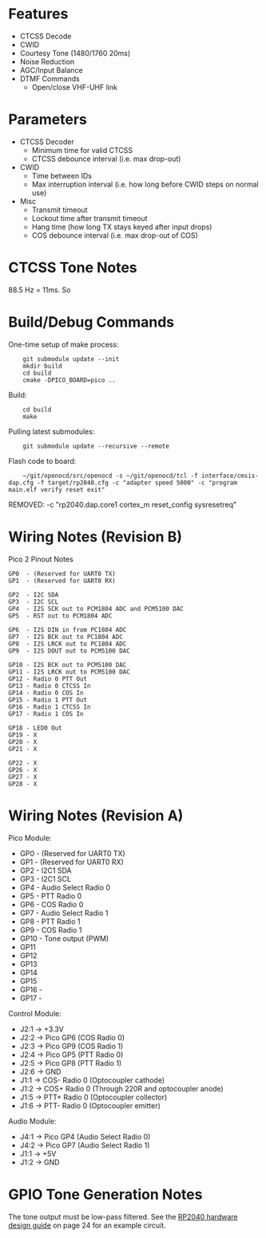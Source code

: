 Features
========

* CTCSS Decode
* CWID
* Courtesy Tone (1480/1760 20ms)
* Noise Reduction
* AGC/Input Balance
* DTMF Commands
   - Open/close VHF-UHF link

Parameters
==========

* CTCSS Decoder
   - Minimum time for valid CTCSS
   - CTCSS debounce interval (i.e. max drop-out)
* CWID
   - Time between IDs
   - Max interruption interval (i.e. how long before CWID steps on normal use)
* Misc
   - Transmit timeout
   - Lockout time after transmit timeout
   - Hang time (how long TX stays keyed after input drops)
   - COS debounce interval (i.e. max drop-out of COS)

CTCSS Tone Notes
================

88.5 Hz = 11ms.  So 


Build/Debug Commands
====================

One-time setup of make process:

        git submodule update --init
        mkdir build
        cd build
        cmake -DPICO_BOARD=pico ..

Build:

        cd build
        make

Pulling latest submodules:

        git submodule update --recursive --remote

Flash code to board:        

        ~/git/openocd/src/openocd -s ~/git/openocd/tcl -f interface/cmsis-dap.cfg -f target/rp2040.cfg -c "adapter speed 5000" -c "program main.elf verify reset exit"

REMOVED: -c "rp2040.dap.core1 cortex_m reset_config sysresetreq"

Wiring Notes (Revision B)
=========================

Pico 2 Pinout Notes
```
GP0  - (Reserved for UART0 TX)
GP1  - (Reserved for UART0 RX)

GP2  - I2C SDA
GP3  - I2C SCL
GP4  - I2S SCK out to PCM1804 ADC and PCM5100 DAC
GP5  - RST out to PCM1804 ADC

GP6  - I2S DIN in from PC1804 ADC
GP7  - I2S BCK out to PC1804 ADC
GP8  - I2S LRCK out to PC1804 ADC
GP9  - I2S DOUT out to PCM5100 DAC

GP10 - I2S BCK out to PCM5100 DAC
GP11 - I2S LRCK out to PCM5100 DAC
GP12 - Radio 0 PTT Out
GP13 - Radio 0 CTCSS In
GP14 - Radio 0 COS In
GP15 - Radio 1 PTT Out
GP16 - Radio 1 CTCSS In
GP17 - Radio 1 COS In

GP18 - LED0 Out
GP19 - X
GP20 - X
GP21 - X

GP22 - X
GP26 - X
GP27 - X
GP28 - X
```

Wiring Notes (Revision A)
=========================

Pico Module:
* GP0  - (Reserved for UART0 TX)
* GP1  - (Reserved for UART0 RX)
* GP2  - I2C1 SDA 
* GP3  - I2C1 SCL 
* GP4  - Audio Select Radio 0 
* GP5  - PTT Radio 0
* GP6  - COS Radio 0
* GP7  - Audio Select Radio 1
* GP8  - PTT Radio 1
* GP9  - COS Radio 1
* GP10 - Tone output (PWM)
* GP11
* GP12
* GP13
* GP14
* GP15
* GP16 - 
* GP17 - 

Control Module: 
* J2:1 -> +3.3V
* J2:2 -> Pico GP6 (COS Radio 0)
* J2:3 -> Pico GP9 (COS Radio 1)
* J2:4 -> Pico GP5 (PTT Radio 0)
* J2:5 -> Pico GP8 (PTT Radio 1)
* J2:6 -> GND
* J1:1 -> COS- Radio 0 (Optocoupler cathode)
* J1:2 -> COS+ Radio 0 (Through 220R and optocoupler anode)
* J1:5 -> PTT+ Radio 0 (Optocoupler collector)
* J1:6 -> PTT- Radio 0 (Optocoupler emitter)

Audio Module:
* J4:1 -> Pico GP4 (Audio Select Radio 0)
* J4:2 -> Pico GP7 (Audio Select Radio 1)
* J1:1 -> +5V
* J1:2 -> GND

GPIO Tone Generation Notes
==========================

The tone output must be low-pass filtered.  See the [RP2040 hardware design guide](https://datasheets.raspberrypi.com/rp2040/hardware-design-with-rp2040.pdf) on page 24 for an example circuit.
